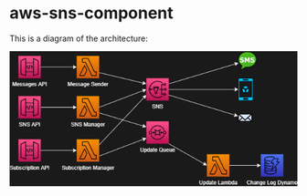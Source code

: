# aws-sns-component

This is a diagram of the architecture:

![Archiecture Diagram](./NotificationServiceAWSDiagram.png)
